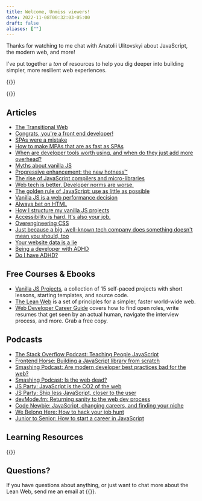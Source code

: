 ```yaml
---
title: Welcome, Unmiss viewers!
date: 2022-11-08T00:32:03-05:00
draft: false
aliases: [""]
---
```


Thanks for watching to me chat with Anatolii Ulitovskyi about JavaScript, the modern web, and more!

I've put together a _ton_ of resources to help you dig deeper into building simpler, more resilient web experiences.

{{<cta for="funnel">}}


{{<mailchimp intro="true">}}


## Articles

- [The Transitional Web](/the-transitional-web/)
- [Congrats, you're a front end developer!](/congrats-youre-a-front-end-developer/)
- [SPAs were a mistake](/spas-were-a-mistake/)
- [How to make MPAs that are as fast as SPAs](/how-to-make-mpas-that-are-as-fast-as-spas/)
- [When are developer tools worth using, and when do they just add more overhead?](/when-are-developer-worth-using-and-when-do-they-just-add-more-overhead/)
- [Myths about vanilla JS](/myths-about-vanilla-javascript/)
- [Progressive enhancement: the new hotness™](/progressive-enhancement-the-new-hotness/)
- [The rise of JavaScript compilers and micro-libraries](/the-rise-of-javascript-compilers-and-micro-libraries/)
- [Web tech is better. Developer norms are worse.](/web-tech-is-better.-developer-norms-are-worse./)
- [The golden rule of JavaScript: use as little as possible](/the-golden-rule-of-javascript-use-as-little-as-possible/)
- [Vanilla JS is a web performance decision](/vanilla-js-is-a-web-performance-decision/)
- [Always bet on HTML](/always-bet-on-html/)
- [How I structure my vanilla JS projects](/how-i-structure-my-javascript-projects-in-2022/)
- [Accessibility is hard. It's also your job.](/accessibility-is-hard.-its-also-your-job./)
- [Overengineering CSS](/overengineering-css/)
- [Just because a big, well-known tech company does something doesn't mean you should, too](/just-because-a-big-well-known-tech-company-does-something-doesnt-mean-you-should-too/)
- [Your website data is a lie](/your-website-data-is-a-lie/)
- [Being a developer with ADHD](/being-a-developer-with-adhd/)
- [Do I have ADHD?](/do-i-have-adhd/)


## Free Courses & Ebooks

- [Vanilla JS Projects](https://vanillajsprojects.com), a collection of 15 self-paced projects with short lessons, starting templates, and source code.
- [The Lean Web](https://leanweb.dev/) is a set of principles for a simpler, faster world-wide web.
- [Web Developer Career Guide](/career-guide/) covers how to find open roles, write resumes that get seen by an actual human, navigate the interview process, and more. Grab a free copy.


## Podcasts

- [The Stack Overflow Podcast: Teaching People JavaScript](https://stackoverflow.blog/2021/12/21/podcast-402-teaching-developers-about-the-most-lightweight-web-framework-around-vanillajs/)
- [Frontend Horse: Building a JavaScript library from scratch](https://frontend.horse/episode/building-a-javascript-library-from-scratch)
- [Smashing Podcast: Are modern developer best practices bad for the web?](https://podcast.smashingmagazine.com/episodes/are-modern-best-practices-bad-for-the-web-with-chris-ferdinandi)
- [Smashing Podcast: Is the web dead?](https://podcast.smashingmagazine.com/episodes/is-the-web-dead-with-chris-ferdinandi)
- [JS Party: JavaScript is the CO2 of the web](https://changelog.com/jsparty/80)
- [JS Party: Ship less JavaScript, closer to the user](https://changelog.com/jsparty/199)
- [devMode.fm: Returning sanity to the web dev process](https://devmode.fm/episodes/returning-sanity-to-the-webdev-process?mc_cid=d0351d5f34&mc_eid=7dddaa071c)
- [Code Newbie: JavaScript, changing careers, and finding your niche](https://www.codenewbie.org/podcast/what-is-vanilla-js-and-how-can-it-help-you)
- [We Belong Here: How to hack your job hunt](https://webelongpodcast.com/episodes/chris-ferdinandi-how-to-hack-your-job-hunt.html)
- [Junior to Senior: How to start a career in JavaScript](https://juniortosenior.io/9)


## Learning Resources

{{<cta for="products">}}


## Questions?

If you have questions about anything, or just want to chat more about the Lean Web, send me an email at {{<email>}}.